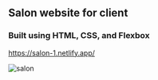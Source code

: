 <h2>Salon website for client</h2>

<h3> Built using HTML, CSS, and Flexbox </h3>

https://salon-1.netlify.app/

![salon](https://user-images.githubusercontent.com/24884380/161316464-a57782c7-2639-4a38-93b5-036324dbcfc5.png)
